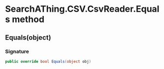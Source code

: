 # SearchAThing.CSV.CsvReader<T>.Equals method
## Equals(object)
### Signature
```csharp
public override bool Equals(object obj)
```
